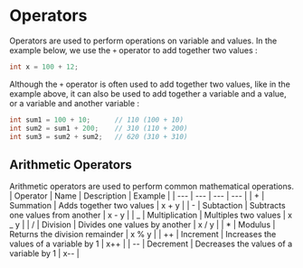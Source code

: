 # Operators

Operators are used to perform operations on variable and values.
In the example below, we use the `+` operator to add together two values :

```c++
int x = 100 + 12;
```

Although the `+` operator is often used to add together two values, like in the example above, it can also be used to add together a variable and a value, or a variable and another variable :

```c++
int sum1 = 100 + 10;      // 110 (100 + 10)
int sum2 = sum1 + 200;    // 310 (110 + 200)
int sum3 = sum2 + sum2;   // 620 (310 + 310)
```

## Arithmetic Operators

Arithmetic operators are used to perform common mathematical operations.
| Operator | Name | Description | Example |
| --- | --- | --- | --- |
| + | Summation | Adds together two values | x + y |
| - | Subtaction | Subtracts one values from another | x - y |
| _ | Multiplication | Multiples two values | x _ y |
| / | Division | Divides one values by another | x / y |
| \* | Modulus | Returns the division remainder | x % y |
| ++ | Increment | Increases the values of a variable by 1 | x++ |
| -- | Decrement | Decreases the values of a variable by 1 | x-- |
